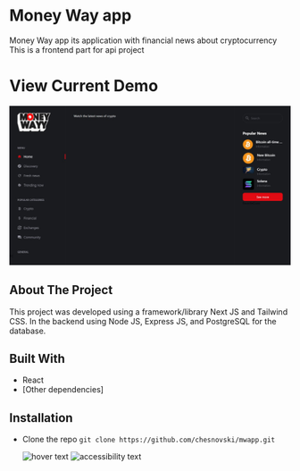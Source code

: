 # Money Way app
Money Way app its application with financial news about cryptocurrency
This is a frontend part for api project
# View Current Demo

![img|800x400](https://github.com/chesnovski/mwapp/blob/master/photo_2023-06-30_17-24-16.jpg)
## About The Project
This project was developed using a framework/library Next JS and Tailwind CSS. In the backend using Node JS, Express JS, and PostgreSQL for the database.
## Built With
- React
- [Other dependencies]
## Installation
- Clone the repo
`git clone https://github.com/chesnovski/mwapp.git`

  <img src="your_relative_path_here" width="350" title="hover text">
  <img src="your_relative_path_here_number_2_large_name" width="350" alt="accessibility text">
